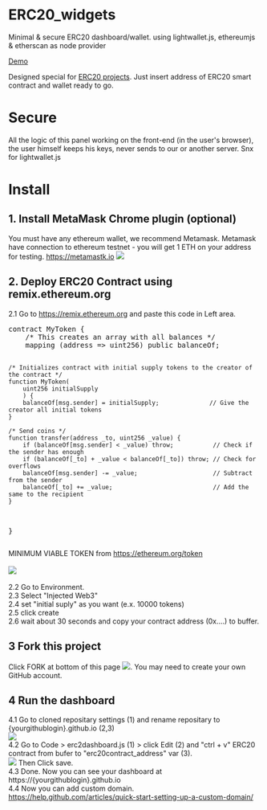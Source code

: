 # ERC20_widgets
Minimal &amp; secure ERC20 dashboard/wallet. using lightwallet.js, ethereumjs &amp; etherscan as node provider

<a href="https://noxonsu.github.io/">Demo</a>

Designed special for <a href="http://ethereum.org/token">ERC20 projects</a>. Just insert address of ERC20 smart contract and wallet ready to go. 

# Secure
All the logic of this panel working on the front-end (in the user's browser), the user himself keeps his keys, never sends to our or another server. Snx for lightwallet.js

# Install

<h2>1. Install MetaMask Chrome plugin (optional)</h2>
You must have any ethereum wallet, we recommend Metamask. Metamask have connection to ethereum testnet - you will get 1 ETH on your address for testing. <a href="https://metamastk.io">https://metamastk.io</a>
<img src='https://static.tildacdn.com/tild6364-3031-4333-a537-383066326663/image02.gif'>

<h2>2. Deploy ERC20 Contract using remix.ethereum.org</h2>
2.1 Go to <a href="https://remix.ethereum.org">https://remix.ethereum.org</a> and paste this code in Left area.
<pre>
contract MyToken {
    /* This creates an array with all balances */
    mapping (address => uint256) public balanceOf;

    /* Initializes contract with initial supply tokens to the creator of the contract */
    function MyToken(
        uint256 initialSupply
        ) {
        balanceOf[msg.sender] = initialSupply;              // Give the creator all initial tokens
    }

    /* Send coins */
    function transfer(address _to, uint256 _value) {
        if (balanceOf[msg.sender] < _value) throw;           // Check if the sender has enough
        if (balanceOf[_to] + _value < balanceOf[_to]) throw; // Check for overflows
        balanceOf[msg.sender] -= _value;                     // Subtract from the sender
        balanceOf[_to] += _value;                            // Add the same to the recipient
    }
}
</pre>
MINIMUM VIABLE TOKEN from https://ethereum.org/token
<br><br>
<a href="http://dl4.joxi.net/drive/2017/03/29/0004/2038/272374/74/1f1c454c18.jpg" target="_blank">
<img src="http://dl4.joxi.net/drive/2017/03/29/0004/2038/272374/74/1f1c454c18.jpg">
</a>
<br><br>
2.2 Go to Environment. <br>
2.3 Select  "Injected Web3" <br>
2.4 set "initial suply" as you want (e.x. 10000 tokens)<br>
2.5 click create<br>
2.6 wait about 30 seconds and copy your contract address (0x....) to buffer.<br>



<h2>3 Fork this project</h2>

Click FORK at bottom of this page <img src='http://dl4.joxi.net/drive/2017/03/28/0004/2038/272374/74/8ad7b348b6.jpg'>. You may need to create your own GitHub account. 

<h2>4 Run the dashboard</h2>

4.1 Go to cloned repositary  settings (1)  and rename repositary to {yourgithublogin}.github.io (2,3)<br>
<img src="http://dl4.joxi.net/drive/2017/04/02/0004/2038/272374/74/0395e82e1e.jpg">
<br>
4.2 Go to Code  > erc2dashboard.js (1) > click Edit (2) and "ctrl + v" ERC20 contract from bufer to "erc20contract_address" var (3). <br>
<img src='http://dl3.joxi.net/drive/2017/04/02/0004/2038/272374/74/29edaae900.jpg'>
Then Click save. <br>
4.3 Done. Now you can see your dashboard at https://{yourgithublogin}.github.io <br>
4.4 Now you can add custom domain. https://help.github.com/articles/quick-start-setting-up-a-custom-domain/
